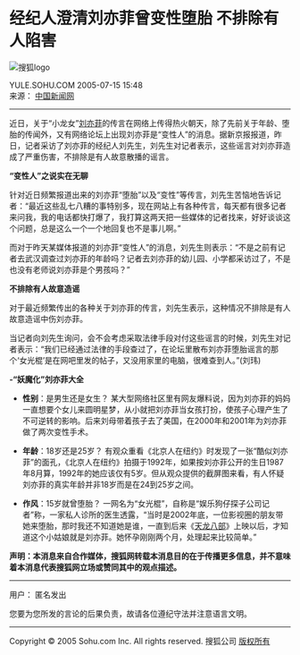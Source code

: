 # 经纪人澄清刘亦菲曾变性堕胎 不排除有人陷害

![搜狐logo](https://images.sohu.com/uiue/sohu_logo/2005/sohu_logo2.gif)

YULE.SOHU.COM 2005-07-15 15:48  
来源： [中国新闻网](https://www.chinanews.com.cn/home.shtml)

---

近日，关于“小龙女”[刘亦菲](https://index.yule.sohu.com/person/plist.php?userid=1777)的传言在网络上传得热火朝天，除了先前关于年龄、堕胎的传闻外，又有网络论坛上出现刘亦菲是“变性人”的消息。据新京报报道，昨日，记者采访了刘亦菲的经纪人刘先生，刘先生对记者表示，这些谣言对刘亦菲造成了严重伤害，不排除是有人故意散播的谣言。

**“变性人”之说实在无聊**

针对近日频繁报道出来的刘亦菲“堕胎”以及“变性”等传言，刘先生苦恼地告诉记者：“最近这些乱七八糟的事特别多，现在网站上有各种传言，每天都有很多记者来问我，我的电话都快打爆了，我打算这两天把一些媒体的记者找来，好好谈谈这个问题，总是这么一个一个地回复也不是事儿啊。”

而对于昨天某媒体报道的刘亦菲“变性人”的消息，刘先生则表示：“不是之前有记者去武汉调查过刘亦菲的年龄吗？记者去刘亦菲的幼儿园、小学都采访过了，不是也没有老师说刘亦菲是个男孩吗？”

**不排除有人故意造谣**

对于最近频繁传出的各种关于刘亦菲的传言，刘先生表示，这种情况不排除是有人故意造谣中伤刘亦菲。

当记者向刘先生询问，会不会考虑采取法律手段对付这些谣言的时候，刘先生对记者表示：“我们已经通过法律的手段查过了，在论坛里散布刘亦菲堕胎谣言的那个‘女光棍’是在网吧里发的帖子，又没用家里的电脑，很难查到人。”(刘玮)

**-“妖魔化”刘亦菲大全**

- **性别**：是男生还是女生？
  某大型网络社区里有网友爆料说，因为刘亦菲的妈妈一直想要个女儿来圆明星梦，从小就把刘亦菲当女孩打扮，使孩子心理产生了不可逆转的影响。后来刘母带着孩子去了美国，在2000年和2001年为刘亦菲做了两次变性手术。

- **年龄**：18岁还是25岁？
  有观众重看《北京人在纽约》时发现了一张“酷似刘亦菲”的面孔，《北京人在纽约》拍摄于1992年，如果按刘亦菲公开的生日1987年8月算，1992年的她应该仅有5岁。但从观众提供的截屏图来看，有人怀疑刘亦菲的真实年龄并非18岁而是在24到25岁之间。

- **作风**：15岁就曾堕胎？
  一网名为“女光棍”，自称是“娱乐狗仔探子公司记者”称，一家私人诊所的医生透露，“当时是2002年底，一位影视圈的朋友带她来堕胎，那时我还不知道她是谁，一直到后来《[天龙八部](https://yule.sohu.com/7/0103/13/column205541397.shtml)》上映以后，才知道这个小姑娘就是刘亦菲。她怀孕刚刚两个月，处理起来比较简单。”

**声明：本消息来自合作媒体，搜狐网转载本消息目的在于传播更多信息，并不意味着本消息代表搜狐网立场或赞同其中的观点描述。**

---

用户： 匿名发出

您要为您所发的言论的后果负责，故请各位遵纪守法并注意语言文明。

---

Copyright © 2005 Sohu.com Inc. All rights reserved. 搜狐公司 [版权所有](https://www.sohu.com/about/copyright.html)